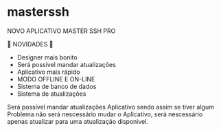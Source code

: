 # masterssh
NOVO APLICATIVO MASTER SSH PRO

🔳 NOVIDADES 🔳

- Designer mais bonito
- Será possível mandar atualizações
- Aplicativo mais rápido
- MODO OFFLINE E ON-LINE
- Sistema de banco de dados
- Sistema de atualizações


Será possível mandar atualizações Aplicativo sendo assim se tiver algum Problema não será nescessário mudar o Aplicativo, será nescessário apenas atualizar para uma atualização disponivel.
